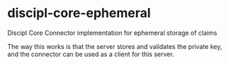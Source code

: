 # discipl-core-ephemeral

Discipl Core Connector implementation for ephemeral storage of claims

The way this works is that the server stores and validates the private key, and the connector can be used as a client
for this server.
